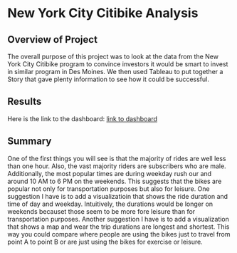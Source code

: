 # New York City Citibike Analysis

## Overview of Project
The overall purpose of this project was to look at the data from the New York City Citibike program to convince investors it would be 
smart to invest in similar program in Des Moines. We then used Tableau to put together a Story that gave plenty information to see how
it could be successful. 

## Results
Here is the link to the dashboard:
[link to dashboard](https://public.tableau.com/profile/max.thorstad#!/vizhome/CitibikeChallenge_16175491456270/CitibikeChallenge?publish=yes)

## Summary

One of the first things you will see is that the majority of rides are well less than one hour. Also, the vast majority riders are subscribers
who are male. Additionally, the most popular times are during weekday rush our and around 10 AM to 6 PM on the weekends. This suggests that
the bikes are popular not only for transportation purposes but also for leisure. One suggestion I have is to add a visualizatioin that shows the
ride duration and time of day and weekday. Intuitively, the durations would be longer on weekends becauset those seem to be more fore leisure
than for transportation purposes. Another suggestion I have is to add a visualization that shows a map and wear the trip durations are longest
and shortest. This way you could compare where people are using the bikes just to travel from point A to point B or are just using the bikes
for exercise or leisure. 